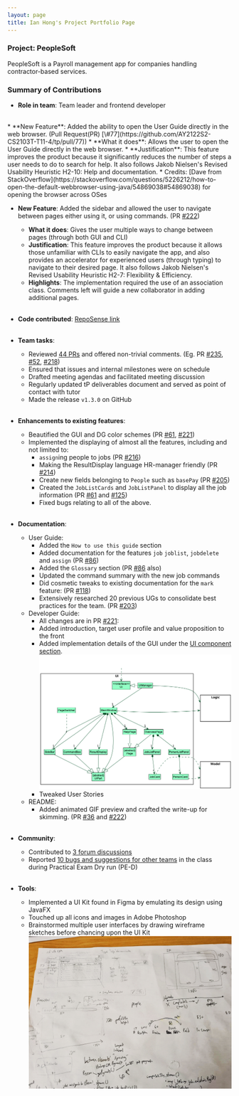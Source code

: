 ```yaml
---
layout: page
title: Ian Hong's Project Portfolio Page
---
```


### Project: PeopleSoft

PeopleSoft is a Payroll management app for companies handling contractor-based services.


### Summary of Contributions

* **Role in team**: Team leader and frontend developer  
<br>
* **New Feature**: Added the ability to open the User Guide directly in the web browser. (Pull Request(PR) [\#77](https://github.com/AY2122S2-CS2103T-T11-4/tp/pull/77))
  * **What it does**: Allows the user to open the User Guide directly in the web browser.
  * **Justification**: This feature improves the product because it significantly reduces the number of steps a user needs to do to search for help. It also follows Jakob Nielsen's Revised Usability Heuristic H2-10: Help and documentation.
  * Credits: [Dave from StackOverflow](https://stackoverflow.com/questions/5226212/how-to-open-the-default-webbrowser-using-java/54869038#54869038) for opening the browser across OSes  
    <br>

* **New Feature**: Added the sidebar and allowed the user to navigate between pages either using it, or using commands. (PR [\#222](https://github.com/AY2122S2-CS2103T-T11-4/tp/pull/222))
  * **What it does**: Gives the user multiple ways to change between pages (through both GUI and CLI)
  * **Justification**: This feature improves the product because it allows those unfamiliar with CLIs to easily navigate the app, and also provides an accelerator for experienced users (through typing) to navigate to their desired page. It also follows Jakob Nielsen's Revised Usability Heuristic H2-7: Flexibility & Efficiency.
  * **Highlights**: The implementation required the use of an association class. Comments left will guide a new collaborator in adding additional pages.  
    <br>

* **Code contributed**: [RepoSense link](https://nus-cs2103-ay2122s2.github.io/tp-dashboard/?search=ian-from-dover&sort=groupTitle&sortWithin=title&since=2022-02-18&timeframe=commit&mergegroup=&groupSelect=groupByRepos&breakdown=true&checkedFileTypes=docs~functional-code~test-code~other&tabOpen=true&tabType=authorship&zFR=false&tabAuthor=ian-from-dover&tabRepo=AY2122S2-CS2103T-T11-4%2Ftp%5Bmaster%5D&authorshipIsMergeGroup=false&authorshipFileTypes=docs~functional-code~test-code~other&authorshipIsBinaryFileTypeChecked=false)  
  <br>

* **Team tasks**:
  * Reviewed [44 PRs](https://github.com/AY2122S2-CS2103T-T11-4/tp/pulls?q=is%3Apr+is%3Aclosed+reviewed-by%3Aian-from-dover+) and offered non-trivial comments. (Eg. PR [\#235](https://github.com/AY2122S2-CS2103T-T11-4/tp/pull/235), [\#52](https://github.com/AY2122S2-CS2103T-T11-4/tp/pull/52), [\#218](https://github.com/AY2122S2-CS2103T-T11-4/tp/pull/218))
  * Ensured that issues and internal milestones were on schedule
  * Drafted meeting agendas and facilitated meeting discussion
  * Regularly updated tP deliverables document and served as point of contact with tutor
  * Made the release `v1.3.0` on GitHub  
    <br>

* **Enhancements to existing features**:
  * Beautified the GUI and DG color schemes (PR [\#61](https://github.com/AY2122S2-CS2103T-T11-4/tp/pull/61), [\#221](https://github.com/AY2122S2-CS2103T-T11-4/tp/pull/221))
  * Implemented the displaying of almost all the features, including and not limited to:
    * `assign`ing people to jobs (PR [\#216](https://github.com/AY2122S2-CS2103T-T11-4/tp/pull/216))
    * Making the ResultDisplay language HR-manager friendly (PR [\#214](https://github.com/AY2122S2-CS2103T-T11-4/tp/pull/214))
    * Create new fields belonging to `People` such as `basePay` (PR [\#205](https://github.com/AY2122S2-CS2103T-T11-4/tp/pull/205))
    * Created the `JobListCards` and `JobListPanel` to display all the job information (PR [\#61](https://github.com/AY2122S2-CS2103T-T11-4/tp/pull/61) and [\#125](https://github.com/AY2122S2-CS2103T-T11-4/tp/pull/125))
    * Fixed bugs relating to all of the above.  
      <br>

* **Documentation**:
  * User Guide:
    * Added the `How to use this guide` section
    * Added documentation for the features `job` `joblist`, `jobdelete` and `assign` (PR [\#86](https://github.com/AY2122S2-CS2103T-T11-4/tp/pull/86/files))
    * Added the `Glossary` section (PR [\#86](https://github.com/AY2122S2-CS2103T-T11-4/tp/pull/86/files) also)
    * Updated the command summary with the new job commands
    * Did cosmetic tweaks to existing documentation for the `mark` feature: (PR [\#118](https://github.com/AY2122S2-CS2103T-T11-4/tp/pull/118/))
    * Extensively researched 20 previous UGs to consolidate best practices for the team. (PR [\#203](https://github.com/AY2122S2-CS2103T-T11-4/tp/issues/203))
  * Developer Guide: 
    * All changes are in PR [\#221](https://github.com/AY2122S2-CS2103T-T11-4/tp/pull/221):
    * Added introduction, target user profile and value proposition to the front
    * Added implementation details of the GUI under the [UI component section](https://ay2122s2-cs2103t-t11-4.github.io/tp/DeveloperGuide.html).
      ![UI Class Diagram](../images/UiClassDiagram.png)
    * Tweaked User Stories
  * README:
    * Added animated GIF preview and crafted the write-up for skimming. (PR [\#36](https://github.com/AY2122S2-CS2103T-T11-4/tp/pull/36) and [\#222](https://github.com/AY2122S2-CS2103T-T11-4/tp/pull/222))  
  <br>

* **Community**:
  * Contributed to [3 forum discussions](https://github.com/nus-cs2103-AY2122S2/forum/issues?q=is%3Aissue+author%3Aian-from-dover)
  * Reported [10 bugs and suggestions for other teams](https://github.com/ian-from-dover/ped/issues) in the class during Practical Exam Dry run (PE-D)  
    <br>

* **Tools**:
  * Implemented a UI Kit found in Figma by emulating its design using JavaFX
  * Touched up all icons and images in Adobe Photoshop
  * Brainstormed multiple user interfaces by drawing wireframe sketches before chancing upon the UI Kit
![Sketches](../images/ian_sketches.jpg)
